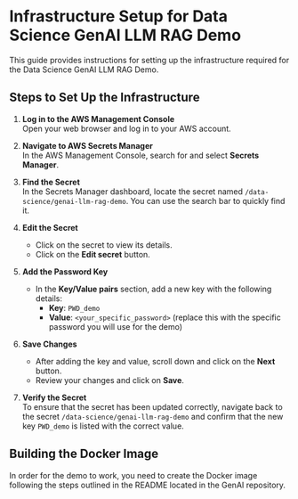 # Infrastructure Setup for Data Science GenAI LLM RAG Demo

This guide provides instructions for setting up the infrastructure required for the Data Science GenAI LLM RAG Demo.

## Steps to Set Up the Infrastructure

1. **Log in to the AWS Management Console**  
   Open your web browser and log in to your AWS account.

2. **Navigate to AWS Secrets Manager**  
   In the AWS Management Console, search for and select **Secrets Manager**.

3. **Find the Secret**  
   In the Secrets Manager dashboard, locate the secret named `/data-science/genai-llm-rag-demo`. You can use the search bar to quickly find it.

4. **Edit the Secret**  
   - Click on the secret to view its details.
   - Click on the **Edit secret** button.

5. **Add the Password Key**  
   - In the **Key/Value pairs** section, add a new key with the following details:
     - **Key**: `PWD_demo`
     - **Value**: `<your_specific_password>` (replace this with the specific password you will use for the demo)

6. **Save Changes**  
   - After adding the key and value, scroll down and click on the **Next** button.
   - Review your changes and click on **Save**.

7. **Verify the Secret**  
   To ensure that the secret has been updated correctly, navigate back to the secret `/data-science/genai-llm-rag-demo` and confirm that the new key `PWD_demo` is listed with the correct value.


## Building the Docker Image

In order for the demo to work, you need to create the Docker image following the steps outlined in the README located in the GenAI repository. 